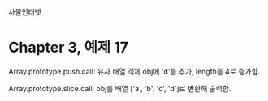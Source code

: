 
사물인터넷

Chapter 3, 예제 17
================================

Array.prototype.push.call: 유사 배열 객체 obj에 'd'를 추가, length를 4로 증가함.

Array.prototype.slice.call: obj를 배열 ['a', 'b', 'c', 'd']로 변환해 출력함.
